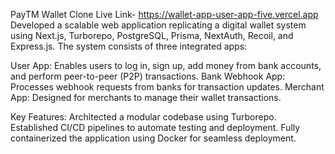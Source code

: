 PayTM Wallet Clone
Live Link- https://wallet-app-user-app-five.vercel.app
Developed a scalable web application replicating a digital wallet system using Next.js, Turborepo, PostgreSQL, Prisma, NextAuth, Recoil, and Express.js. The system consists of three integrated apps:

User App: Enables users to log in, sign up, add money from bank accounts, and perform peer-to-peer (P2P) transactions.
Bank Webhook App: Processes webhook requests from banks for transaction updates.
Merchant App: Designed for merchants to manage their wallet transactions.

Key Features:
Architected a modular codebase using Turborepo.
Established CI/CD pipelines to automate testing and deployment.
Fully containerized the application using Docker for seamless deployment.

